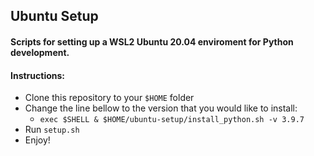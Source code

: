 ## Ubuntu Setup

#### Scripts for setting up a WSL2 Ubuntu 20.04 enviroment for Python development.

#### Instructions:
- Clone this repository to your `$HOME` folder
- Change the line bellow to the version that you would like to install:
    - ```exec $SHELL & $HOME/ubuntu-setup/install_python.sh -v 3.9.7```
- Run `setup.sh`
- Enjoy!
